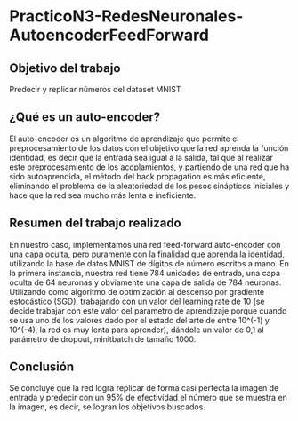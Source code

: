 # PracticoN3-RedesNeuronales-AutoencoderFeedForward
## Objetivo del trabajo 
Predecir y replicar números del dataset MNIST

## ¿Qué es un auto-encoder?
El auto-encoder es un algoritmo de aprendizaje que permite el preprocesamiento de los datos con el objetivo que la red aprenda la función identidad, es decir que la entrada sea igual a la salida, tal que al realizar este preprocesamiento de los acoplamientos, y partiendo de una red que ha sido autoaprendida, el método del back propagation es más eficiente, eliminando el problema de la aleatoriedad de los pesos sinápticos iniciales y hace que la red sea mucho más lenta e ineficiente.


## Resumen del trabajo realizado
En nuestro caso, implementamos una red feed-forward auto-encoder con una capa oculta, pero puramente con la finalidad que aprenda la identidad, utilizando la base de datos MNIST de dígitos de número escritos a mano. En la primera instancia, nuestra red tiene 784 unidades de entrada, una capa oculta de 64 neuronas y obviamente una capa de salida de 784 neuronas. Utilizando como algoritmo de optimización al descenso por gradiente estocástico (SGD), trabajando con un valor del learning rate de 10 (se decide trabajar con este valor del parámetro de aprendizaje porque cuando se usa uno de los valores dado por el estado del arte de entre 10^(-1) y 10^(-4), la red es muy lenta para aprender), dándole un valor de 0,1 al parámetro de dropout, minitbatch de tamaño 1000.

## Conclusión
Se concluye que la red logra replicar de forma casi perfecta la imagen de entrada y predecir con un 95% de efectividad el número que se muestra en la imagen, es decir, se logran los objetivos buscados.
